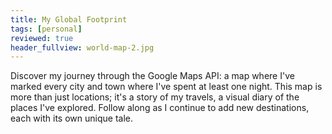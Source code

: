 ```yaml
---
title: My Global Footprint
tags: [personal]
reviewed: true
header_fullview: world-map-2.jpg
---
```

Discover my journey through the Google Maps API: a map where I've marked every city and town where I've spent at least one night. This map is more than just locations; it's a story of my travels, a visual diary of the places I've explored. Follow along as I continue to add new destinations, each with its own unique tale.

<div id="map" style="width:100%; height: 400px"></div>

<script async defer src="https://maps.googleapis.com/maps/api/js?key=AIzaSyAGXUKzypxUeI8MBKygbYY_0UGm-NDkBk0&callback=initMap&v=weekly&libraries=marker"></script>
<script>
let map;

function initMap() {
  map = new google.maps.Map(document.getElementById("map"), {
    center: { lat: 47.603832, lng: -122.330062 },
    zoom: 6,
    mapId: 'acasquetenotes'
  });
  
  {% for city in site.data.cities %}
    new google.maps.marker.AdvancedMarkerElement({
    position: { lat: {{city.lat}}, lng: {{city.long}} }, map: map, title: "{{city.name}}"
  });
  {% endfor %}

}
</script>

<style>
.custom-marker {
  background-color: #ffcc00;
  padding: 5px 10px;
  border-radius: 4px;
  font-weight: bold;
  color: #333;
}
</style>
